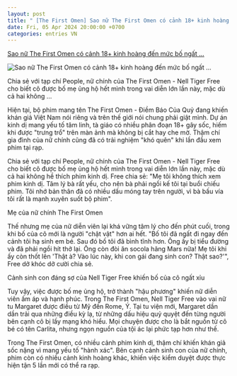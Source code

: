 ```yaml
---
layout: post
title: " [The First Omen] Sao nữ The First Omen có cảnh 18+ kinh hoàng đến mức bố ngất ..."
date: Fri, 05 Apr 2024 20:00:00 +0700
categories: entries VN
---
```

[Sao nữ The First Omen có cảnh 18+ kinh hoàng đến mức bố ngất ...](https://kenh14.vn/sao-nu-co-canh-18-kinh-hoang-den-muc-khien-bo-ngat-xiu-ngay-giua-rap-20240405150048457.chn)

![Sao nữ The First Omen có cảnh 18+ kinh hoàng đến mức bố ngất ...](https://kenh14cdn.com/zoom/600_315/203336854389633024/2024/4/5/photo1712303882268-1712303884293950925256.gif.png)

Chia sẻ với tạp chí People, nữ chính của The First Omen - Nell Tiger Free cho biết cô được bố mẹ ủng hộ hết mình trong vai diễn lớn lần này, mặc dù cả hai không ...

Hiện tại, bộ phim mang tên The First Omen - Điềm Báo Của Quỷ đang khiến khán giả Việt Nam nói riêng và trên thế giới nói chung phải giật mình. Dự án kinh dị mang yếu tố tâm linh, tà giáo có nhiều phân đoạn 18+ gây sốc, hiếm khi được "trưng trổ" trên màn ảnh mà không bị cắt hay che mờ. Thậm chí gia đình của nữ chính cũng đã có trải nghiệm "khó quên" khi lần đầu xem phim tại rạp.

Chia sẻ với tạp chí People, nữ chính của The First Omen - Nell Tiger Free cho biết cô được bố mẹ ủng hộ hết mình trong vai diễn lớn lần này, mặc dù cả hai không hề thích phim kinh dị. Free chia sẻ: "Mẹ tôi không thích xem phim kinh dị. Tâm lý bà rất yếu, cho nên bà phải ngồi kế tôi tại buổi chiếu phim. Tôi nhớ bản thân đã có nhiều dấu móng tay trên người, vì bà bấu vía tôi rất là mạnh xuyên suốt bộ phim".

Mẹ của nữ chính The First Omen

Thế nhưng mẹ của nữ diễn viên lại khá vững tâm lý cho đến phút cuối, trong khi bố của cô mới là người "chật vật" hơn ai hết. "Bố tôi đã ngất đi ngay đến cảnh tôi hạ sinh em bé. Sau đó bố tôi đã bình tĩnh hơn. Ông ấy bị tiểu đường và đã phải ngồi hít thở lại. Ông còn đòi ăn socola hãng Mars nữa! Mẹ tôi khi ấy còn thốt lên 'Thật à? Vào lúc này, khi con gái đang sinh con? Thật sao?'", Free dở khóc dở cười chia sẻ.

Cảnh sinh con đáng sợ của Nell Tiger Free khiến bố của cô ngất xỉu

Tuy vậy, việc được bố mẹ ủng hộ, trở thành "hậu phương" khiến nữ diễn viên ấm áp và hạnh phúc. Trong The First Omen, Nell Tiger Free vào vai nữ tu Margaret được điều từ Mỹ đến Rome, Ý. Tại tu viện mới, Margaret dần dần trải qua những điều kỳ lạ, từ những dấu hiệu quỷ quyệt đến từng người bên cạnh cô bị lấy mạng khó hiểu. Mọi chuyện được cho là bắt nguồn từ cô bé có tên Carlita, nhưng ngọn nguồn của tội ác lại phức tạp hơn như thế.

Trong The First Omen, có nhiều cảnh phim kinh dị, thậm chí khiến khán giả sốc nặng vì mang yếu tố "hành xác". Bên cạnh cảnh sinh con của nữ chính, phim còn có nhiều cảnh kinh hoàng khác, khiến việc kiểm duyệt được thực hiện tận 5 lần mới có thể ra rạp.


